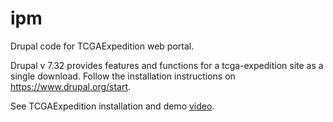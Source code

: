 # ipm
Drupal code for TCGAExpedition web portal.

Drupal v 7.32  provides features and functions for a tcga-expedition site as a single download. 
Follow the installation instructions on https://www.drupal.org/start.

See TCGAExpedition installation and demo [video](https://youtu.be/bpcQiBNf8Fc).
